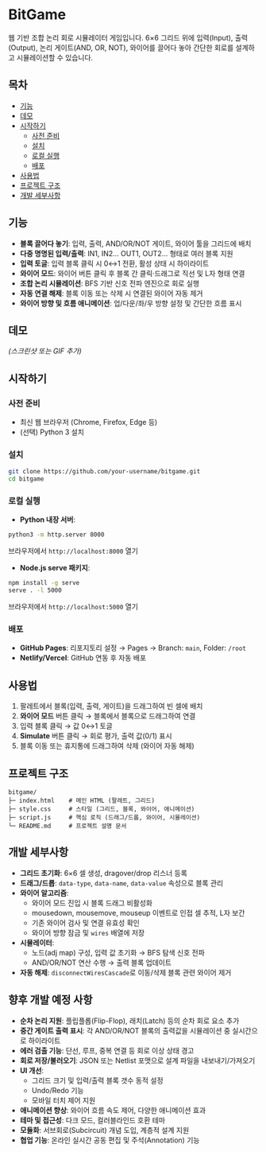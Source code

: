 # BitGame

웹 기반 조합 논리 회로 시뮬레이터 게임입니다. 6×6 그리드 위에 입력(Input), 출력(Output), 논리 게이트(AND, OR, NOT), 와이어를 끌어다 놓아 간단한 회로를 설계하고 시뮬레이션할 수 있습니다.

## 목차
- [기능](#기능)
- [데모](#데모)
- [시작하기](#시작하기)
  - [사전 준비](#사전-준비)
  - [설치](#설치)
  - [로컬 실행](#로컬-실행)
  - [배포](#배포)
- [사용법](#사용법)
- [프로젝트 구조](#프로젝트-구조)
- [개발 세부사항](#개발-세부사항)

## 기능
- **블록 끌어다 놓기**: 입력, 출력, AND/OR/NOT 게이트, 와이어 툴을 그리드에 배치
- **다중 명명된 입력/출력**: IN1, IN2… OUT1, OUT2… 형태로 여러 블록 지원
- **입력 토글**: 입력 블록 클릭 시 0↔1 전환, 활성 상태 시 하이라이트
- **와이어 모드**: 와이어 버튼 클릭 후 블록 간 클릭·드래그로 직선 및 L자 형태 연결
- **조합 논리 시뮬레이션**: BFS 기반 신호 전파 엔진으로 회로 실행
- **자동 연결 해제**: 블록 이동 또는 삭제 시 연결된 와이어 자동 제거
- **와이어 방향 및 흐름 애니메이션**: 업/다운/좌/우 방향 설정 및 간단한 흐름 표시

## 데모
*(스크린샷 또는 GIF 추가)*

## 시작하기

### 사전 준비
- 최신 웹 브라우저 (Chrome, Firefox, Edge 등)
- (선택) Python 3 설치

### 설치
```bash
git clone https://github.com/your-username/bitgame.git
cd bitgame
```

### 로컬 실행
- **Python 내장 서버**:
```bash
python3 -m http.server 8000
```
브라우저에서 `http://localhost:8000` 열기

- **Node.js serve 패키지**:
```bash
npm install -g serve
serve . -l 5000
```
브라우저에서 `http://localhost:5000` 열기

### 배포
- **GitHub Pages**: 리포지토리 설정 → Pages → Branch: `main`, Folder: `/root`
- **Netlify/Vercel**: GitHub 연동 후 자동 배포

## 사용법
1. 팔레트에서 블록(입력, 출력, 게이트)을 드래그하여 빈 셀에 배치
2. **와이어 모드** 버튼 클릭 → 블록에서 블록으로 드래그하여 연결
3. 입력 블록 클릭 → 값 0↔1 토글
4. **Simulate** 버튼 클릭 → 회로 평가, 출력 값(0/1) 표시
5. 블록 이동 또는 휴지통에 드래그하여 삭제 (와이어 자동 해제)

## 프로젝트 구조
```text
bitgame/
├─ index.html    # 메인 HTML (팔레트, 그리드)
├─ style.css     # 스타일 (그리드, 블록, 와이어, 애니메이션)
├─ script.js     # 핵심 로직 (드래그/드롭, 와이어, 시뮬레이션)
└─ README.md     # 프로젝트 설명 문서
```

## 개발 세부사항
- **그리드 초기화**: 6×6 셀 생성, dragover/drop 리스너 등록
- **드래그/드롭**: `data-type`, `data-name`, `data-value` 속성으로 블록 관리
- **와이어 알고리즘**:
  - 와이어 모드 진입 시 블록 드래그 비활성화
  - mousedown, mousemove, mouseup 이벤트로 인접 셀 추적, L자 보간
  - 기존 와이어 검사 및 연결 유효성 확인
  - 와이어 방향 잠금 및 `wires` 배열에 저장
- **시뮬레이터**:
  - 노드(adj map) 구성, 입력 값 초기화 → BFS 탐색 신호 전파
  - AND/OR/NOT 연산 수행 → 출력 블록 업데이트
- **자동 해제**: `disconnectWiresCascade`로 이동/삭제 블록 관련 와이어 제거

## 향후 개발 예정 사항
- **순차 논리 지원**: 플립플롭(Flip-Flop), 래치(Latch) 등의 순차 회로 요소 추가  
- **중간 게이트 출력 표시**: 각 AND/OR/NOT 블록의 출력값을 시뮬레이션 중 실시간으로 하이라이트  
- **에러 검출 기능**: 단선, 루프, 중복 연결 등 회로 이상 상태 경고  
- **회로 저장/불러오기**: JSON 또는 Netlist 포맷으로 설계 파일을 내보내기/가져오기  
- **UI 개선**:  
  - 그리드 크기 및 입력/출력 블록 갯수 동적 설정  
  - Undo/Redo 기능  
  - 모바일 터치 제어 지원  
- **애니메이션 향상**: 와이어 흐름 속도 제어, 다양한 애니메이션 효과  
- **테마 및 접근성**: 다크 모드, 컬러블라인드 호환 테마  
- **모듈화**: 서브회로(Subcircuit) 개념 도입, 계층적 설계 지원  
- **협업 기능**: 온라인 실시간 공동 편집 및 주석(Annotation) 기능  

